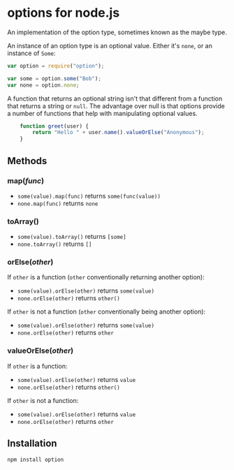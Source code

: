 # options for node.js

An implementation of the option type, sometimes known as the maybe type.

An instance of an option type is an optional value. Either it's `none`, or an
instance of `Some`:

```javascript
var option = require("option");

var some = option.some("Bob");
var none = option.none;
```   

A function that returns an optional string isn't that different from a function
that returns a string or `null`. The advantage over null is that options
provide a number of functions that help with manipulating optional values.

```javascript
    function greet(user) {
        return "Hello " + user.name().valueOrElse("Anonymous");
    }
```

## Methods

### map(*func*)

* `some(value).map(func)` returns `some(func(value))`
* `none.map(func)` returns `none`

### toArray()

* `some(value).toArray()` returns `[some]`
* `none.toArray()` returns `[]`

### orElse(*other*)

If `other` is a function (`other` conventionally returning another option):
* `some(value).orElse(other)` returns `some(value)`
* `none.orElse(other)` returns `other()`

If `other` is not a function (`other` conventionally being another option):
* `some(value).orElse(other)` returns `some(value)`
* `none.orElse(other)` returns `other`

### valueOrElse(*other*)

If `other` is a function:
* `some(value).orElse(other)` returns `value`
* `none.orElse(other)` returns `other()`

If `other` is not a function:
* `some(value).orElse(other)` returns `value`
* `none.orElse(other)` returns `other`

## Installation

    npm install option
